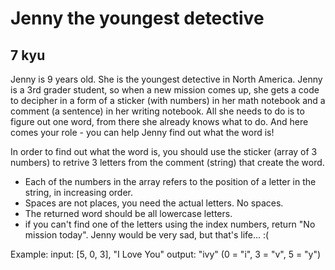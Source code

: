 # Jenny the youngest detective
## 7 kyu

Jenny is 9 years old. She is the youngest detective in North America. Jenny is a 3rd grader student, so when a new mission comes up, she gets a code to decipher in a form of a sticker (with numbers) in her math notebook and a comment (a sentence) in her writing notebook. All she needs to do is to figure out one word, from there she already knows what to do. And here comes your role - you can help Jenny find out what the word is!

In order to find out what the word is, you should use the sticker (array of 3 numbers) to retrive 3 letters from the comment (string) that create the word.

- Each of the numbers in the array refers to the position of a letter in the string, in increasing order.
- Spaces are not places, you need the actual letters. No spaces.
- The returned word should be all lowercase letters.
- if you can't find one of the letters using the index numbers, return "No mission today". Jenny would be very sad, but that's life... :(


Example: input: [5, 0, 3], "I Love You" output: "ivy" (0 = "i", 3 = "v", 5 = "y")
